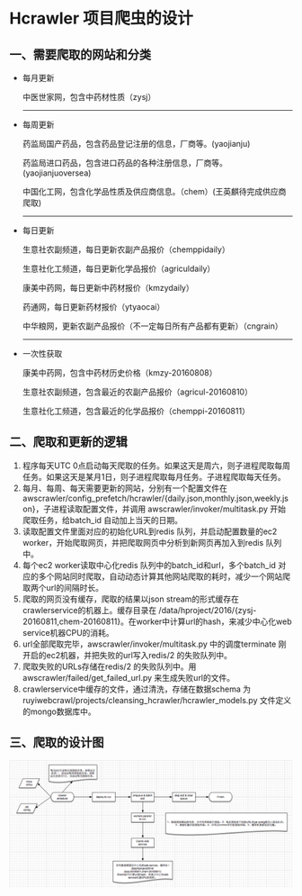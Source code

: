 # Hcrawler 项目爬虫的设计

## 一、需要爬取的网站和分类

* 每月更新

  中医世家网，包含中药材性质（zysj）
  ***

* 每周更新

  药监局国产药品，包含药品登记注册的信息，厂商等。(yaojianju)

  药监局进口药品，包含进口药品的各种注册信息，厂商等。(yaojianjuoversea)

  中国化工网，包含化学品性质及供应商信息。（chem）(王英麒待完成供应商爬取)
  ***


* 每日更新

  生意社农副频道，每日更新农副产品报价（chemppidaily）

  生意社化工频道，每日更新化学品报价（agriculdaily）

  康美中药网，每日更新中药材报价（kmzydaily）

  药通网，每日更新药材报价（ytyaocai）
  
  中华粮网，更新农副产品报价（不一定每日所有产品都有更新）（cngrain）
  ***


* 一次性获取

  康美中药网，包含中药材历史价格（kmzy-20160808）
  
  生意社农副频道，包含最近的农副产品报价（agricul-20160810）
  
  生意社化工频道，包含最近的化学品报价（chemppi-20160811）




  
## 二、爬取和更新的逻辑

1. 程序每天UTC 0点启动每天爬取的任务。如果这天是周六，则子进程爬取每周任务。如果这天是某月1日，则子进程爬取每月任务。子进程爬取每天任务。
2. 每月、每周、每天需要更新的网站，分别有一个配置文件在 awscrawler/config_prefetch/hcrawler/{daily.json,monthly.json,weekly.json}，子进程读取配置文件，并调用 awscrawler/invoker/multitask.py 开始爬取任务，给batch_id 自动加上当天的日期。
3. 读取配置文件里面对应的初始化URL到redis 队列，并启动配置数量的ec2 worker，开始爬取网页，并把爬取网页中分析到新网页再加入到redis 队列中。
4. 每个ec2 worker读取中心化redis 队列中的batch_id和url，多个batch_id 对应的多个网站同时爬取，自动动态计算其他网站爬取的耗时，减少一个网站爬取两个url的间隔时长。
5. 爬取的网页没有缓存，爬取的结果以json stream的形式缓存在crawlerservice的机器上。缓存目录在 /data/hproject/2016/{zysj-20160811,chem-20160811}。在worker中计算url的hash，来减少中心化web service机器CPU的消耗。
6. url全部爬取完毕，awscrawler/invoker/multitask.py 中的调度terminate 刚开启的ec2机器，并把失败的url写入redis/2 的失败队列中。
7. 爬取失败的URLs存储在redis/2 的失败队列中。用 awscrawler/failed/get_failed_url.py 来生成失败url的文件。
8. crawlerservice中缓存的文件，通过清洗，存储在数据schema 为 ruyiwebcrawl/projects/cleansing_hcrawler/hcrawler_models.py 文件定义的mongo数据库中。


## 三、爬取的设计图
![H爬虫设计](./H爬虫设计图.png)
